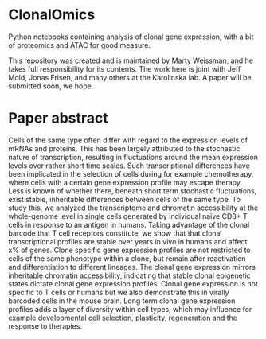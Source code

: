 # ClonalOmics

Python notebooks containing analysis of clonal gene expression, with a bit of proteomics and ATAC for good measure.

This repository was created and is maintained by [Marty Weissman](http://martyweissman.com), and he takes full responsibility for its contents.  The work here is joint with Jeff Mold, Jonas Frisen, and many others at the Karolinska lab.  A paper will be submitted soon, we hope.

# Paper abstract

Cells of the same type often differ with regard to the expression levels of mRNAs and proteins. This has been largely attributed to the stochastic nature of transcription, resulting in fluctuations around the mean expression levels over rather short time scales. Such transcriptional differences have been implicated in the selection of cells during for example chemotherapy, where cells with a certain gene expression profile may escape therapy. Less is known of whether there, beneath short term stochastic fluctuations, exist stable, inheritable differences between cells of the same type. To study this, we analyzed the transcriptome and chromatin accessibility at the whole-genome level in single cells generated by individual naïve CD8+ T cells in response to an antigen in humans. Taking advantage of the clonal barcode that T cell receptors constitute, we show that that clonal transcriptional profiles are stable over years in vivo in humans and affect x% of genes. Clone specific gene expression profiles are not restricted to cells of the same phenotype within a clone, but remain after reactivation and differentiation to different lineages. The clonal gene expression mirrors inheritable chromatin accessibility, indicating that stable clonal epigenetic states dictate clonal gene expression profiles. Clonal gene expression is not specific to T cells or humans but we also demonstrate this in virally barcoded cells in the mouse brain. Long term clonal gene expression profiles adds a layer of diversity within cell types, which may influence for example developmental cell selection, plasticity, regeneration and the response to therapies.
